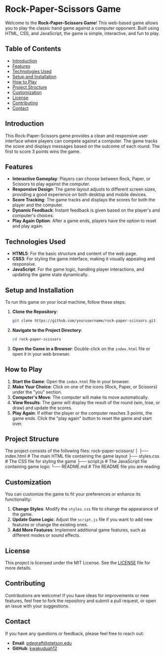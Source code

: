 # Rock-Paper-Scissors Game

Welcome to the **Rock-Paper-Scissors Game**! This web-based game allows you to play the classic hand game against a computer opponent. Built using HTML, CSS, and JavaScript, the game is simple, interactive, and fun to play.

## Table of Contents

- [Introduction](#introduction)
- [Features](#features)
- [Technologies Used](#technologies-used)
- [Setup and Installation](#setup-and-installation)
- [How to Play](#how-to-play)
- [Project Structure](#project-structure)
- [Customization](#customization)
- [License](#license)
- [Contributing](#contributing)
- [Contact](#contact)

## Introduction

This Rock-Paper-Scissors game provides a clean and responsive user interface where players can compete against a computer. The game tracks the score and displays messages based on the outcome of each round. The first to score 3 points wins the game.

## Features

- **Interactive Gameplay**: Players can choose between Rock, Paper, or Scissors to play against the computer.
- **Responsive Design**: The game layout adjusts to different screen sizes, providing a good experience on both desktop and mobile devices.
- **Score Tracking**: The game tracks and displays the scores for both the player and the computer.
- **Dynamic Feedback**: Instant feedback is given based on the player's and computer's choices.
- **Play Again Option**: After a game ends, players have the option to reset and play again.

## Technologies Used

- **HTML5**: For the basic structure and content of the web page.
- **CSS3**: For styling the game interface, making it visually appealing and responsive.
- **JavaScript**: For the game logic, handling player interactions, and updating the game state dynamically.

## Setup and Installation

To run this game on your local machine, follow these steps:

1. **Clone the Repository**:
    ```bash
    git clone https://github.com/yourusername/rock-paper-scissors.git
    ```

2. **Navigate to the Project Directory**:
    ```bash
    cd rock-paper-scissors
    ```

3. **Open the Game in a Browser**:
   Double-click on the `index.html` file or open it in your web browser.

## How to Play

1. **Start the Game**: Open the `index.html` file in your browser.
2. **Make Your Choice**: Click on one of the icons (Rock, Paper, or Scissors) under the "you" section.
3. **Computer's Move**: The computer will make its move automatically.
4. **View Results**: The game will display the result of the round (win, lose, or draw) and update the scores.
5. **Play Again**: If either the player or the computer reaches 3 points, the game ends. Click the "play again" button to reset the game and start over.

## Project Structure

The project consists of the following files:
rock-paper-scissors/
│
├── index.html       # The main HTML file containing the game layout
├── styles.css       # The CSS file for styling the game
├── script.js        # The JavaScript file containing game logic
└── README.md        # The README file you are reading



## Customization

You can customize the game to fit your preferences or enhance its functionality:

1. **Change Styles**: Modify the `styles.css` file to change the appearance of the game.
2. **Update Game Logic**: Adjust the `script.js` file if you want to add new features or change the existing ones.
3. **Add More Features**: Implement additional game features, such as different modes or sound effects.

## License

This project is licensed under the MIT License. See the [LICENSE](LICENSE) file for more details.

## Contributing

Contributions are welcome! If you have ideas for improvements or new features, feel free to fork the repository and submit a pull request, or open an issue with your suggestions.

## Contact

If you have any questions or feedback, please feel free to reach out:

- **Email**: pdegraft@stetson.edu
- **GitHub**: [kwakuduah12](https://github.com/kwakuduah12)



